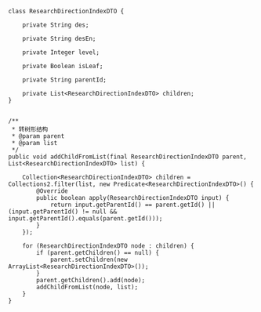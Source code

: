  
 
 	class ResearchDirectionIndexDTO {
	
		private String des;

		private String desEn;

		private Integer level;

		private Boolean isLeaf;

		private String parentId;

		private List<ResearchDirectionIndexDTO> children;
	}
 
 
	/**
     * 转树形结构
     * @param parent
     * @param list
     */
    public void addChildFromList(final ResearchDirectionIndexDTO parent, List<ResearchDirectionIndexDTO> list) {
	
        Collection<ResearchDirectionIndexDTO> children = Collections2.filter(list, new Predicate<ResearchDirectionIndexDTO>() {
            @Override
            public boolean apply(ResearchDirectionIndexDTO input) {
                return input.getParentId() == parent.getId() || (input.getParentId() != null && input.getParentId().equals(parent.getId()));
            }
        });

        for (ResearchDirectionIndexDTO node : children) {
            if (parent.getChildren() == null) {
                parent.setChildren(new ArrayList<ResearchDirectionIndexDTO>());
            }
            parent.getChildren().add(node);
            addChildFromList(node, list);
        }
    }
	

   


